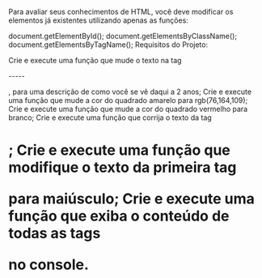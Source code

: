 Para avaliar seus conhecimentos de HTML, você deve modificar os elementos já existentes utilizando apenas as funções:

document.getElementById();
document.getElementsByClassName();
document.getElementsByTagName();
Requisitos do Projeto:

Crie e execute uma função que mude o texto na tag <p>-----</p>, para uma descrição de como você se vê daqui a 2 anos;
Crie e execute uma função que mude a cor do quadrado amarelo para rgb(76,164,109);
Crie e execute uma função que mude a cor do quadrado vermelho para branco;
Crie e execute uma função que corrija o texto da tag <h1>;
Crie e execute uma função que modifique o texto da primeira tag <p> para maiúsculo;
Crie e execute uma função que exiba o conteúdo de todas as tags <p> no console.